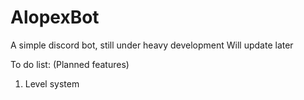 # AlopexBot
A simple discord bot, still under heavy development
Will update later



To do list: (Planned features)
1. Level system
